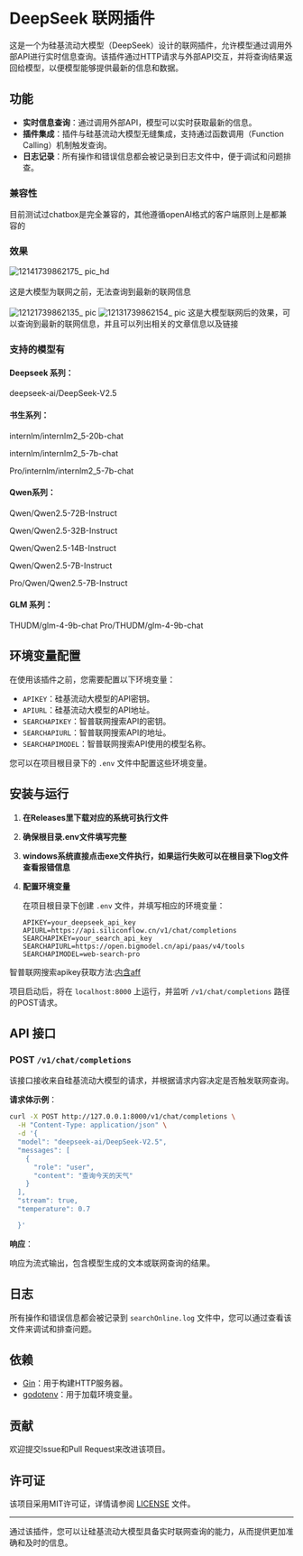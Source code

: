 # DeepSeek 联网插件

这是一个为硅基流动大模型（DeepSeek）设计的联网插件，允许模型通过调用外部API进行实时信息查询。该插件通过HTTP请求与外部API交互，并将查询结果返回给模型，以便模型能够提供最新的信息和数据。

## 功能

- **实时信息查询**：通过调用外部API，模型可以实时获取最新的信息。
- **插件集成**：插件与硅基流动大模型无缝集成，支持通过函数调用（Function Calling）机制触发查询。
- **日志记录**：所有操作和错误信息都会被记录到日志文件中，便于调试和问题排查。

### 兼容性
目前测试过chatbox是完全兼容的，其他遵循openAI格式的客户端原则上是都兼容的

### 效果
![12141739862175_ pic_hd](https://github.com/user-attachments/assets/85458b54-25f0-41db-81f0-09fa78e079b6)<br><br>
这是大模型为联网之前，无法查询到最新的联网信息<br><br>
![12121739862135_ pic](https://github.com/user-attachments/assets/45b57d25-fedd-4bcb-8840-6cf0afe631a7)
![12131739862154_ pic](https://github.com/user-attachments/assets/577e288b-bc05-4687-814a-c3b55d8e94b3)
这是大模型联网后的效果，可以查询到最新的联网信息，并且可以列出相关的文章信息以及链接

### 支持的模型有
#### Deepseek 系列：<br>
deepseek-ai/DeepSeek-V2.5

#### 书生系列：<br>
internlm/internlm2_5-20b-chat

internlm/internlm2_5-7b-chat

Pro/internlm/internlm2_5-7b-chat

#### Qwen系列：<br>
Qwen/Qwen2.5-72B-Instruct

Qwen/Qwen2.5-32B-Instruct

Qwen/Qwen2.5-14B-Instruct

Qwen/Qwen2.5-7B-Instruct

Pro/Qwen/Qwen2.5-7B-Instruct

#### GLM 系列：<br>
THUDM/glm-4-9b-chat
Pro/THUDM/glm-4-9b-chat



## 环境变量配置

在使用该插件之前，您需要配置以下环境变量：

- `APIKEY`：硅基流动大模型的API密钥。
- `APIURL`：硅基流动大模型的API地址。
- `SEARCHAPIKEY`：智普联网搜索API的密钥。
- `SEARCHAPIURL`：智普联网搜索API的地址。
- `SEARCHAPIMODEL`：智普联网搜索API使用的模型名称。

您可以在项目根目录下的 `.env` 文件中配置这些环境变量。

## 安装与运行

1. **在Releases里下载对应的系统可执行文件**
2. **确保根目录.env文件填写完整**
3. **windows系统直接点击exe文件执行，如果运行失败可以在根目录下log文件查看报错信息**
4. **配置环境变量**

   在项目根目录下创建 `.env` 文件，并填写相应的环境变量：

   ```env
   APIKEY=your_deepseek_api_key
   APIURL=https://api.siliconflow.cn/v1/chat/completions
   SEARCHAPIKEY=your_search_api_key
   SEARCHAPIURL=https://open.bigmodel.cn/api/paas/v4/tools
   SEARCHAPIMODEL=web-search-pro
   ```
智普联网搜索apikey获取方法:[内含aff](https://www.bigmodel.cn/invite?icode=yT8eVZEpgS7b5z7C%2B87nKbC%2Fk7jQAKmT1mpEiZXXnFw%3D)


项目启动后，将在 `localhost:8000` 上运行，并监听 `/v1/chat/completions` 路径的POST请求。





## API 接口

### POST `/v1/chat/completions`

该接口接收来自硅基流动大模型的请求，并根据请求内容决定是否触发联网查询。

**请求体示例**：

```bash
curl -X POST http://127.0.0.1:8000/v1/chat/completions \
  -H "Content-Type: application/json" \
  -d '{
  "model": "deepseek-ai/DeepSeek-V2.5",
  "messages": [
    {
      "role": "user",
      "content": "查询今天的天气"
    }
  ],
  "stream": true,
  "temperature": 0.7

  }' 
```

**响应**：

响应为流式输出，包含模型生成的文本或联网查询的结果。

## 日志

所有操作和错误信息都会被记录到 `searchOnline.log` 文件中，您可以通过查看该文件来调试和排查问题。

## 依赖

- [Gin](https://github.com/gin-gonic/gin)：用于构建HTTP服务器。
- [godotenv](https://github.com/joho/godotenv)：用于加载环境变量。

## 贡献

欢迎提交Issue和Pull Request来改进该项目。

## 许可证

该项目采用MIT许可证，详情请参阅 [LICENSE](LICENSE) 文件。

---

通过该插件，您可以让硅基流动大模型具备实时联网查询的能力，从而提供更加准确和及时的信息。
